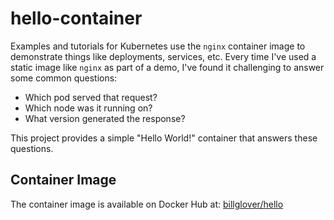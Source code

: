 # hello-container

Examples and tutorials for Kubernetes use the `nginx` container image to demonstrate things like deployments, services, etc. Every time I've used a static image like `nginx` as part of a demo, I've found it challenging to answer some common questions:

* Which pod served that request?
* Which node was it running on?
* What version generated the response?

This project provides a simple "Hello World!" container that answers these questions.

## Container Image

The container image is available on Docker Hub at: [billglover/hello](https://cloud.docker.com/repository/docker/billglover/hello)
